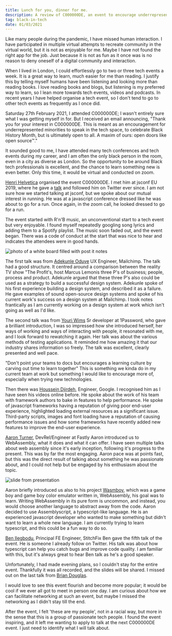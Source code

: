 ```yaml
---
title: Lunch for you, dinner for me.
description: A review of C000000DE, an event to encourage underrepresented minorities to speak in the tech space.
tag: black-in-tech
date: 01/03/2021
---
```


Like many people during the pandemic, I have missed human interaction.
I have participated in multiple virtual attempts to recreate community in the virtual world, but it is not as enjoyable for me. Maybe I have not found the right app for the job.
Just because it is not as fun as it once was is no reason to deny oneself of a digital community and interaction.

When I lived in London, I could effortlessly go to two or three tech events a week.
It is a great way to learn, much easier for me than reading.
I justify this by telling myself humans have been listening and looking more than reading books.
I love reading books and blogs, but listening is my preferred way to learn, so I lean more towards tech events, videos and podcasts.
In recent years I have helped organise a tech event, so I don't tend to go to other tech events as frequently as I once did.

Saturday 27th February 2021, I attended C000000DE; I wasn't entirely sure what I was getting myself in for.
But I received an email announcing, "Thank you for your interest in C000000DE.
This is meant as an encouragement for underrepresented minorities to speak in the tech space, to celebrate Black History Month, but is ultimately open to all. A maxim of ours: open doors like open source™."

It sounded good to me, I have attended many tech conferences and tech events during my career, and I am often the only black person in the room, even in a city as diverse as London.
So the opportunity to be around Black tech professionals is excellent, and the chance to learn something new is even better.
Only this time, it would be virtual and conducted on zoom.

[Henri Helvetica](https://twitter.com/HenriHelvetica) organised the event C000000DE. I met him at jsconf EU 2019, where he gave a [talk](https://2019.jsconf.eu/henri-helvetica/shape-of-the-web.html) and followed him on Twitter ever since. I am not sure how we started talking at jsconf, but we spoke about our mutual interest in running.
He was at a javascript conference dressed like he was about to go for a run.
Once again, in the zoom call, he looked dressed to go for a run.

The event started with R'n'B music, an unconventional start to a tech event but very enjoyable. I found myself repeatedly googling song lyrics and adding them to a Spotify playlist. The music soon faded out, and the event began. There was a code of conduct at the start that was nice to hear and indicates the attendees were in good hands.

![photo of a white board filled with post it notes](/pattern-audit.jpg)

The first talk was from [Adekunle Oduye](https://twitter.com/adekunleoduye) UX Engineer, Mailchimp.
The talk had a good structure. It centred around a comparison between the reality TV show "The Profit's, host Marcus Lemonis three P's of business; people, process and product. Adekunle argued that these three P's also could be used as a strategy to build a successful design system. Adekunle spoke of his first experience building a design system, and described it as a failure. He gave examples of sound open-source design systems and spoke of his current work's success on a design system at Mailchimp. I took notes frantically as I am currently working on a design system at work which isn't going as well as I'd like.

The second talk was from [Youri Wims](https://twitter.com/_yourijwims_) Sr developer at 1Password, who gave a brilliant introduction, I was so impressed how she introduced herself, her ways of working and ways of interacting with people, it resonated with me, and I look forward to rewatching it again. Her talk was about the various methods of testing applications. It reminded me how amazing it that our industry shares information so freely. The talk was excellent, clearly presented and well pace.

"Don't point your teams to docs but encourages a learning culture by carving out time to learn together" This is something we kinda do in my current team at work but something I would like to encourage more of, especially when trying new technologies.

Then there was [Houssein Djirdeh](https://twitter.com/hdjirdeh), Engineer, Google. I recognised him as I have seen his videos online before. He spoke about the work of his team with framework authors to bake in features to help performance. He spoke of javascript frameworks having a reputation of giving poor end-user experience, highlighted loading external resources as a significant issue. Third-party scripts, images and font loading have a reputation of causing performance issues and how some frameworks have recently added new features to improve the end-user experience.

[Aaron Turner](https://twitter.com/torch2424), DevRel/Engineer at Fastly
Aaron introduced us to WebAssembly, what it does and what it can offer.
I have seen multiple talks about web assembly since it's early inception, following it's progress to the present.
This was by far the most engaging. Aaron pace was at points fast, but this was the direct result of talking about something he was passionate about, and I could not help but be engaged by his enthusiasm about the topic.

![slide from presentation](/wasm.jpg)

Aaron briefly introduced us also to his project [Wasmboy](https://github.com/torch2424/wasmboy), which was a game boy and game boy color emulator written in, WebAssembly, his goal was to learn. Writing WebAssembly in its pure form is uncommon, and instead, you would choose another language to abstract away from the code. Aaron decided to use Assemblyscript, a typescript-like language. He is an experienced javascript developer who wanted to make something but didn't want to learn a whole new language. I am currently trying to learn typescript, and this could be a fun way to do so.

[Ben Ilegbodu](https://twitter.com/benmvp), Principal FE Engineer, StitchFix
Ben gave the fifth talk of the event. He is someone I already follow on Twitter.
His talk was about how typescript can help you catch bugs and improve code quality.
I am familiar with this, but it's always great to hear Ben talk as he's a good speaker.

Unfortunately, I had made evening plans, so I couldn't stay for the entire event.
Thankfully it was all recorded, and the slides will be shared.
I missed out on the last talk from [Brian Douglas](https://twitter.com/bdougieYO).

I would love to see this event flourish and become more popular; it would be cool if we ever all got to meet in person one day.
I am curious about how we can facilitate networking at such an event, but maybe I missed the networking as I didn't stay till the end.

After the event, I felt 'these are my people', not in a racial way, but more in the sense that this is a group of passionate tech people.
I found the event inspiring, and it left me wanting to apply to talk at the next C000000DE event. I just need to identify what I will talk about.
